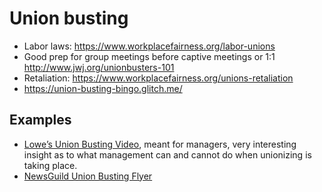 # Union busting

- Labor laws: <https://www.workplacefairness.org/labor-unions>
- Good prep for group meetings before captive meetings or 1:1 <http://www.jwj.org/unionbusters-101>
- Retaliation: <https://www.workplacefairness.org/unions-retaliation>
- <https://union-busting-bingo.glitch.me/>

## Examples

- [Lowe’s Union Busting Video](https://www.youtube.com/watch?v=Eiwqo4sdPiQ), meant for managers, very interesting insight as to what management can and cannot do when unionizing is taking place.
- [NewsGuild Union Busting Flyer](https://static1.squarespace.com/static/59f32b4b12abd94fac1a508b/t/59f37468f9619a2518e031b3/1509127278040/union-busting-flyer.pdf)
